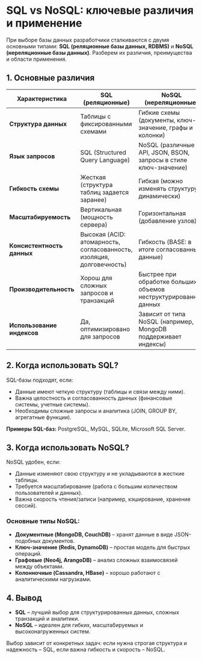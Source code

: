 # SQL vs NoSQL: ключевые различия и применение

При выборе базы данных разработчики сталкиваются с двумя основными типами: **SQL (реляционные базы данных, RDBMS)** и **NoSQL (нереляционные базы данных)**. Разберем их различия, преимущества и области применения.

## 1. Основные различия

| Характеристика   | SQL (реляционные) | NoSQL (нереляционные) |
|-----------------|-------------------|------------------------|
| **Структура данных** | Таблицы с фиксированными схемами | Гибкие схемы (документы, ключ-значение, графы и колонки) |
| **Язык запросов** | SQL (Structured Query Language) | NoSQL (различные API, JSON, BSON, запросы в стиле ключ-значение) |
| **Гибкость схемы** | Жесткая (структура таблиц задается заранее) | Гибкая (можно изменять структуру динамически) |
| **Масштабируемость** | Вертикальная (мощность сервера) | Горизонтальная (добавление узлов) |
| **Консистентность данных** | Высокая (ACID: атомарность, согласованность, изоляция, долговечность) | Гибкость (BASE: в итоге согласованные данные) |
| **Производительность** | Хорош для сложных запросов и транзакций | Быстрее при обработке больших объемов неструктурированных данных |
| **Использование индексов** | Да, оптимизировано для запросов | Зависит от типа NoSQL (например, MongoDB поддерживает индексы) |

## 2. Когда использовать SQL?

SQL-базы подходят, если:
- Данные имеют четкую структуру (таблицы и связи между ними).
- Важна целостность и согласованность данных (финансовые системы, учетные системы).
- Необходимы сложные запросы и аналитика (JOIN, GROUP BY, агрегатные функции).

**Примеры SQL-баз:** PostgreSQL, MySQL, SQLite, Microsoft SQL Server.

## 3. Когда использовать NoSQL?

NoSQL удобен, если:
- Данные изменяют свою структуру и не укладываются в жесткие таблицы.
- Требуется масштабирование (работа с большим количеством пользователей и данных).
- Важна скорость чтения/записи (например, кэширование, хранение сессий).

### Основные типы NoSQL:
- **Документные (MongoDB, CouchDB)** – хранят данные в виде JSON-подобных документов.
- **Ключ-значение (Redis, DynamoDB)** – простая модель для быстрых операций.
- **Графовые (Neo4j, ArangoDB)** – анализ сложных взаимосвязей между объектами.
- **Колонночные (Cassandra, HBase)** – хорошо работают с аналитическими нагрузками.

## 4. Вывод

- **SQL** – лучший выбор для структурированных данных, сложных транзакций и аналитики.
- **NoSQL** – идеален для гибких, масштабируемых и высоконагруженных систем.

Выбор зависит от конкретных задач: если нужна строгая структура и надежность – SQL, если важна гибкость и скорость – NoSQL.
